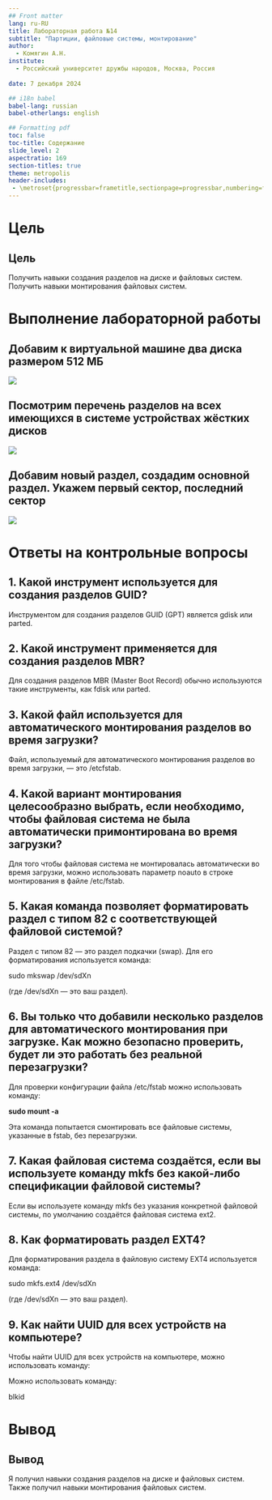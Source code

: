 ```yaml
---
## Front matter
lang: ru-RU
title: Лабораторная работа №14
subtitle: "Партиции, файловые системы, монтирование"
author:
  - Комягин А.Н.
institute:
  - Российский университет дружбы народов, Москва, Россия
  
date: 7 декабря 2024

## i18n babel
babel-lang: russian
babel-otherlangs: english

## Formatting pdf
toc: false
toc-title: Содержание
slide_level: 2
aspectratio: 169
section-titles: true
theme: metropolis
header-includes:
 - \metroset{progressbar=frametitle,sectionpage=progressbar,numbering=fraction}
---
```


# Цель

## Цель

Получить навыки создания разделов на диске и файловых систем. Получить навыки монтирования файловых систем.

# Выполнение лабораторной работы

##  Добавим к виртуальной машине два диска размером 512 МБ 

![](image/1.PNG)

##  Посмотрим перечень разделов на всех имеющихся в системе устройствах жёстких дисков

![](image/2.PNG)

## Добавим новый раздел, создадим основной раздел. Укажем первый сектор, последний сектор

![](image/5.PNG)


# Ответы на контрольные вопросы

## 1. Какой инструмент используется для создания разделов GUID?

Инструментом для создания разделов GUID (GPT) является gdisk или parted.

## 2. Какой инструмент применяется для создания разделов MBR?

Для создания разделов MBR (Master Boot Record) обычно используются такие инструменты, как fdisk или parted.

## 3. Какой файл используется для автоматического монтирования разделов во время загрузки?

Файл, используемый для автоматического монтирования разделов во время загрузки, — это /etcfstab.

## 4. Какой вариант монтирования целесообразно выбрать, если необходимо, чтобы файловая система не была автоматически примонтирована во время загрузки?

Для того чтобы файловая система не монтировалась автоматически во время загрузки, можно использовать параметр noauto в строке монтирования в файле /etc/fstab.

## 5. Какая команда позволяет форматировать раздел с типом 82 с соответствующей файловой системой?

Раздел с типом 82 — это раздел подкачки (swap). Для его форматирования используется команда:
     
sudo mkswap /dev/sdXn
     
(где /dev/sdXn — это ваш раздел).

## 6. Вы только что добавили несколько разделов для автоматического монтирования при загрузке. Как можно безопасно проверить, будет ли это работать без реальной перезагрузки?

 Для проверки конфигурации файла /etc/fstab можно использовать команду:
     
**sudo mount -a**
     
Эта команда попытается смонтировать все файловые системы, указанные в fstab, без перезагрузки.

## 7. Какая файловая система создаётся, если вы используете команду mkfs без какой-либо спецификации файловой системы?

Если вы используете команду mkfs без указания конкретной файловой системы, по умолчанию создаётся файловая система ext2.

## 8. Как форматировать раздел EXT4?

Для форматирования раздела в файловую систему EXT4 используется команда:
     
sudo mkfs.ext4 /dev/sdXn
     
(где /dev/sdXn — это ваш раздел).

## 9. Как найти UUID для всех устройств на компьютере?

Чтобы найти UUID для всех устройств на компьютере, можно использовать команду:
     
Можно использовать команду:
   
blkid

# Вывод

## Вывод 

Я получил навыки создания разделов на диске и файловых систем. Также получил навыки монтирования файловых систем.
	
